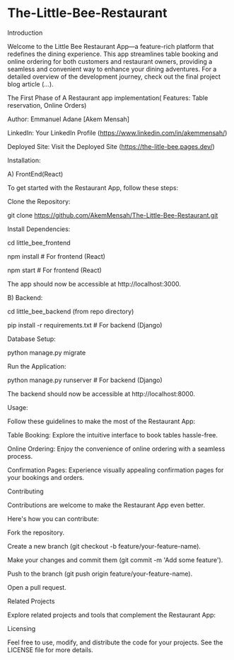 # The-Little-Bee-Restaurant

Introduction

Welcome to the  Little Bee Restaurant App—a feature-rich platform that redefines the dining experience. This app streamlines table booking and online ordering for both customers and restaurant owners, providing a seamless and convenient way to enhance your dining adventures. For a detailed overview of the development journey, check out the final project blog article (...).

The First Phase of A Restaurant app implementation( Features: Table reservation, Online Orders)


Author: Emmanuel Adane [Akem Mensah]

LinkedIn: Your LinkedIn Profile (https://www.linkedin.com/in/akemmensah/)


Deployed Site: Visit the Deployed Site (https://the-litle-bee.pages.dev/)


Installation:

A) FrontEnd(React)

To get started with the Restaurant App, follow these steps:

Clone the Repository:

git clone https://github.com/AkemMensah/The-Little-Bee-Restaurant.git

Install Dependencies:

cd little_bee_frontend

npm install  # For frontend (React)

npm start  # For frontend (React)

The app should now be accessible at http://localhost:3000.


B) Backend:

cd little_bee_backend (from repo directory)

pip install -r requirements.txt  # For backend (Django)


Database Setup:

python manage.py migrate

Run the Application:

python manage.py runserver  # For backend (Django)

The backend should now be accessible at http://localhost:8000.



Usage:

Follow these guidelines to make the most of the Restaurant App:

Table Booking: Explore the intuitive interface to book tables hassle-free.

Online Ordering: Enjoy the convenience of online ordering with a seamless process.

Confirmation Pages: Experience visually appealing confirmation pages for your bookings and orders.


Contributing

Contributions are welcome to make the Restaurant App even better. 

Here's how you can contribute:

Fork the repository.

Create a new branch (git checkout -b feature/your-feature-name).

Make your changes and commit them (git commit -m 'Add some feature').

Push to the branch (git push origin feature/your-feature-name).

Open a pull request.


Related Projects


Explore related projects and tools that complement the Restaurant App:


Licensing

Feel free to use, modify, and distribute the code for your projects. See the LICENSE file for more details.
